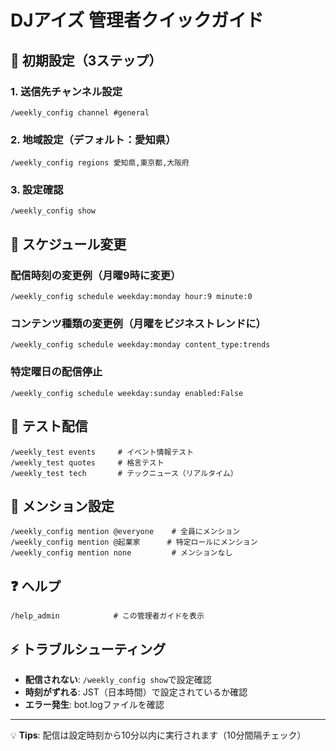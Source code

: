 # DJアイズ 管理者クイックガイド

## 🚀 初期設定（3ステップ）

### 1. 送信先チャンネル設定
```
/weekly_config channel #general
```

### 2. 地域設定（デフォルト：愛知県）
```
/weekly_config regions 愛知県,東京都,大阪府
```

### 3. 設定確認
```
/weekly_config show
```

## 📅 スケジュール変更

### 配信時刻の変更例（月曜9時に変更）
```
/weekly_config schedule weekday:monday hour:9 minute:0
```

### コンテンツ種類の変更例（月曜をビジネストレンドに）
```
/weekly_config schedule weekday:monday content_type:trends
```

### 特定曜日の配信停止
```
/weekly_config schedule weekday:sunday enabled:False
```

## 🧪 テスト配信

```
/weekly_test events     # イベント情報テスト
/weekly_test quotes     # 格言テスト
/weekly_test tech       # テックニュース（リアルタイム）
```

## 📌 メンション設定

```
/weekly_config mention @everyone    # 全員にメンション
/weekly_config mention @起業家      # 特定ロールにメンション
/weekly_config mention none         # メンションなし
```

## ❓ ヘルプ

```
/help_admin            # この管理者ガイドを表示
```

## ⚡ トラブルシューティング

- **配信されない**: `/weekly_config show`で設定確認
- **時刻がずれる**: JST（日本時間）で設定されているか確認
- **エラー発生**: bot.logファイルを確認

---
💡 **Tips**: 配信は設定時刻から10分以内に実行されます（10分間隔チェック）